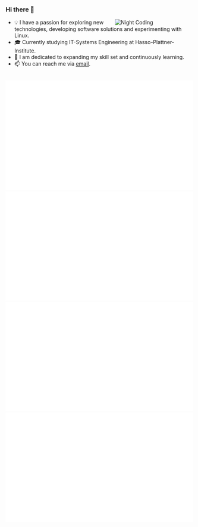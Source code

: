 ### Hi there 👋

<img
  alt="Night Coding"
  src="https://user-images.githubusercontent.com/120120832/231229745-64c9cd3d-b8c6-47b9-ab32-df0235634cdb.gif"
  align="right"
  width="210"
/>

- 💡 I have a passion for exploring new technologies, developing software solutions and experimenting with Linux.
- 🎓 Currently studying IT-Systems Engineering at Hasso-Plattner-Institute.
- 🌱 I am dedicated to expanding my skill set and continuously learning.
- 📫 You can reach me via [email](mailto:jannis.metrikat@student.hpi.de).

<br />

<div align="center">
    <img
        alt="GitHub Stats"
        src="https://raw.githubusercontent.com/jmetrikat/github-stats/master/generated/overview.svg#gh-light-mode-only"
    />
    <img
        alt="Language Stats"
        src="https://raw.githubusercontent.com/jmetrikat/github-stats/master/generated/languages.svg#gh-light-mode-only"
    />
  <img
        alt="GitHub Stats"
        src="https://raw.githubusercontent.com/jmetrikat/github-stats/master/generated/overview.svg#gh-dark-mode-only"
    />
    <img
        alt="Language Stats"
        src="https://raw.githubusercontent.com/jmetrikat/github-stats/master/generated/languages.svg#gh-dark-mode-only"
    />
</div>
